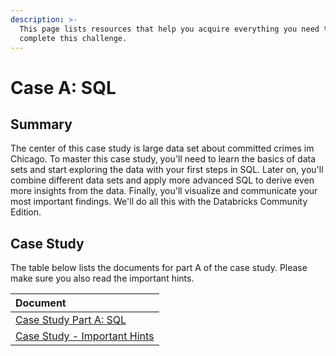 ```yaml
---
description: >-
  This page lists resources that help you acquire everything you need to
  complete this challenge.
---
```


# Case A: SQL

## Summary

The center of this case study is large data set about committed crimes im Chicago. To master this case study, you'll need to learn the basics of data sets and start exploring the data with your first steps in SQL. Later on, you'll combine different data sets and apply more advanced SQL to derive even more insights from the data. Finally, you'll visualize and communicate your most important findings. We'll do all this with the Databricks Community Edition.

## Case Study

The table below lists the documents for part A of the case study. Please make sure you also read the important hints.

| Document |
| :--- |
| [Case Study Part A: SQL](https://docs.google.com/document/d/12ilgvUKi1ZJi8VBa0jDZ_DJ9AEnpja24eClL6OYgyBQ/export?format=pdf) |
| [Case Study - Important Hints](https://docs.google.com/document/d/1oaloTCuwmYJiU0xulgN0XOkDsYYXzyOTFDx_lKS_RX4/export?format=pdf) |



